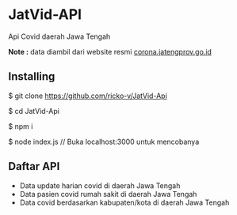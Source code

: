 # JatVid-API
Api Covid daerah Jawa Tengah

**Note :** data diambil dari website resmi [corona.jatengprov.go.id](https://corona.jatengprov.go.id)

## Installing
$ git clone https://github.com/ricko-v/JatVid-Api

$ cd JatVid-Api

$ npm i

$ node index.js
// Buka localhost:3000 untuk mencobanya

## Daftar API
* Data update harian covid di daerah Jawa Tengah
* Data pasien covid rumah sakit di daerah Jawa Tengah
* Data covid berdasarkan kabupaten/kota di daerah Jawa Tengah
